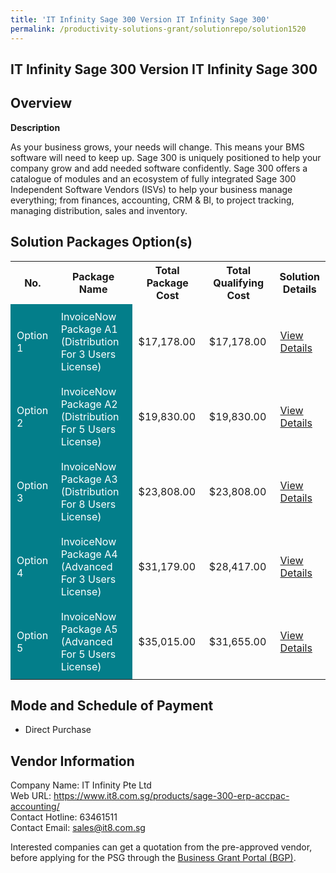 ```yaml
---
title: 'IT Infinity Sage 300 Version IT Infinity Sage 300'
permalink: /productivity-solutions-grant/solutionrepo/solution1520
---
```


## IT Infinity Sage 300 Version IT Infinity Sage 300

## Overview

**Description**

As your business grows, your needs will change. This means your BMS software will need to keep up. Sage 300 is uniquely positioned to help your company grow and add needed software confidently.
Sage 300 offers a catalogue of modules and an ecosystem of fully integrated Sage 300 Independent Software Vendors (ISVs) to help your business manage everything; from finances, accounting, CRM & BI, to project tracking, managing distribution, sales and inventory.

## Solution Packages Option(s)

<table>
<tr>
<th><b>No.</b></th>
<th><b>Package Name</b></th>
<th><b>Total Package Cost</b></th>
<th><b>Total Qualifying Cost</b></th>
<th><b>Solution Details</b></th>
</tr>
<tr>
<td style='padding: 10px; background-color: #037E8A; color: #FFFFFF;'>Option 1</td>
<td style='padding: 10px; background-color: #037E8A; color: #FFFFFF;'>InvoiceNow Package A1 (Distribution For 3 Users License)</td>
<td style='padding: 10px;'>$17,178.00</td>
<td style='padding: 10px;'>$17,178.00</td>
<td style='padding: 10px;'><a href='/images/psg/ITInfinity_Safe300_28122023_Desensitised_Annex3_Part1.pdf' target='_blank'>View Details</a></td>
</tr>
<tr>
<td style='padding: 10px; background-color: #037E8A; color: #FFFFFF;'>Option 2</td>
<td style='padding: 10px; background-color: #037E8A; color: #FFFFFF;'>InvoiceNow Package A2 (Distribution For 5 Users License)</td>
<td style='padding: 10px;'>$19,830.00</td>
<td style='padding: 10px;'>$19,830.00</td>
<td style='padding: 10px;'><a href='/images/psg/ITInfinity_Safe300_28122023_Desensitised_Annex3_Part2.pdf' target='_blank'>View Details</a></td>
</tr>
<tr>
<td style='padding: 10px; background-color: #037E8A; color: #FFFFFF;'>Option 3</td>
<td style='padding: 10px; background-color: #037E8A; color: #FFFFFF;'>InvoiceNow Package A3 (Distribution For 8 Users License)</td>
<td style='padding: 10px;'>$23,808.00</td>
<td style='padding: 10px;'>$23,808.00</td>
<td style='padding: 10px;'><a href='/images/psg/ITInfinity_Safe300_28122023_Desensitised_Annex3_Part3.pdf' target='_blank'>View Details</a></td>
</tr>
<tr>
<td style='padding: 10px; background-color: #037E8A; color: #FFFFFF;'>Option 4</td>
<td style='padding: 10px; background-color: #037E8A; color: #FFFFFF;'>InvoiceNow Package A4 (Advanced For 3 Users License)</td>
<td style='padding: 10px;'>$31,179.00</td>
<td style='padding: 10px;'>$28,417.00</td>
<td style='padding: 10px;'><a href='/images/psg/ITInfinity_Safe300_28122023_Desensitised_Annex3_Part4.pdf' target='_blank'>View Details</a></td>
</tr>
<tr>
<td style='padding: 10px; background-color: #037E8A; color: #FFFFFF;'>Option 5</td>
<td style='padding: 10px; background-color: #037E8A; color: #FFFFFF;'>InvoiceNow Package A5 (Advanced For 5 Users License)</td>
<td style='padding: 10px;'>$35,015.00</td>
<td style='padding: 10px;'>$31,655.00</td>
<td style='padding: 10px;'><a href='/images/psg/ITInfinity_Safe300_28122023_Desensitised_Annex3_Part5.pdf' target='_blank'>View Details</a></td>
</tr>
</table>

## Mode and Schedule of Payment

 - Direct Purchase

## Vendor Information

 Company Name: IT Infinity Pte Ltd<br>Web URL: https://www.it8.com.sg/products/sage-300-erp-accpac-accounting/ <br>Contact Hotline: 63461511 <br>Contact Email: sales@it8.com.sg <br>

Interested companies can get a quotation from the pre-approved vendor, before applying for the PSG through the <a href='https://www.businessgrants.gov.sg/' target='_blank' rel='noopener'>Business Grant Portal (BGP)</a>.

<script src="/jquery/resize-tables.js"></script>
